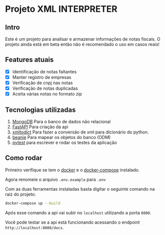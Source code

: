 # Projeto XML INTERPRETER

## Intro

Este é um projeto para analisar e armazenar informações de notas fiscais. O projeto ainda está em beta então não é recomendado o uso em casos reais!

## Features atuais

- [x] Identificação de notas faltantes
- [x] Manter registro de empresas
- [x] Verificação de cnpj nas notas
- [x] Verificação de notas duplicadas
- [x] Aceita várias notas no formato zip

## Tecnologias utilizadas

1. [MongoDB](https://www.mongodb.com/pt-br) Para o banco de dados não relacional
2. [FastAPI](https://fastapi.tiangolo.com/pt/) Para criação da api
3. [xmltodict](https://github.com/martinblech/xmltodict) Para fazer a conversão de xml para dicionário do python.
4. [beanie](https://beanie-odm.dev/) Para mapear os objetos do banco (ODM)
5. [pytest](https://docs.pytest.org/en/7.4.x/) para escrever e rodar os testes da aplicação

## Como rodar

Primeiro verifique se tem o [docker](https://www.docker.com/get-started/) e o [docker-compose](https://docs.docker.com/compose/install/) instalado.

Agora renomeie o arquivo ```.env.example``` para ```.env```

Com as duas ferramentas instaladas basta digitar o seguinte comando na raiz do projeto:

```bash
docker-compose up --build
```

Após esse comando a api vai subir no ```localhost``` utilizando a porta ```8000```.

Você pode testar se a api está funcionando acessando o endpoint ```http://localhost:8000/docs```.
